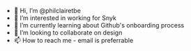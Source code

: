 - 👋 Hi, I’m @philclairetbe
- 👀 I’m interested in working for Snyk
- 🌱 I’m currently learning about Github's onboarding process
- 💞️ I’m looking to collaborate on design
- 📫 How to reach me - email is preferrable

<!---
philclairetbe/philclairetbe is a ✨ special ✨ repository because its `README.md` (this file) appears on your GitHub profile.
You can click the Preview link to take a look at your changes.
--->
